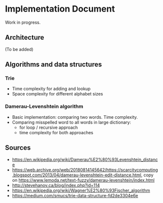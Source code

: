 # Implementation Document

Work in progress.

## Architecture
(To be added)

## Algorithms and data structures

### Trie

- Time complexity for adding and lookup
- Space complexity for different alphabet sizes

### Damerau-Levenshtein algorithm

- Basic implementation: comparing two words. Time complexity.
- Comparing misspelled word to all words in large dictionary:
    - for loop / recursive approach
    - time complexity for both approaches

## Sources

- https://en.wikipedia.org/wiki/Damerau%E2%80%93Levenshtein_distance
- https://web.archive.org/web/20180814145642/https://scarcitycomputing.blogspot.com/2013/04/damerau-levenshtein-edit-distance.html, copy on https://www.lemoda.net/text-fuzzy/damerau-levenshtein/index.html
- http://stevehanov.ca/blog/index.php?id=114
- https://en.wikipedia.org/wiki/Wagner%E2%80%93Fischer_algorithm
- https://medium.com/smucs/trie-data-structure-fd2de3304e6e
